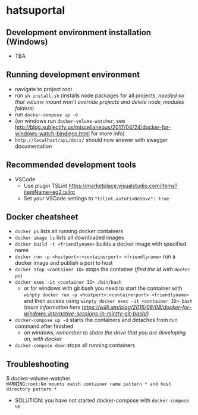 # hatsuportal


## Development environment installation (Windows)
 - TBA


## Running development environment
 - navigate to project root
 - run `sh install.sh` (installs node packages for all projects, _needed so that volume mount won't override projects and delete node_modules folders_)
 - run `docker-compose up -d`
 - (on windows run `docker-volume-watcher`, see http://blog.subjectify.us/miscellaneous/2017/04/24/docker-for-windows-watch-bindings.html for more info)
 - `http://localhost/api/docs/` should now answer with swagger documentation

## Recommended development tools
 * VSCode
   * Use plugin TSLint https://marketplace.visualstudio.com/items?itemName=eg2.tslint
   * Set your VSCode settings to `"tslint.autoFixOnSave": true`

## Docker cheatsheet
  - `docker ps` lists all running docker containers
  - `docker image ls` lists all downloaded images
  - `docker build -t <friendlyname>` builds a docker image with specified name
  - `docker run -p <hostport>:<containerport> <friendlyname>` run a docker image and publish a port to host
  - `docker stop <container ID>` stops the container (_find the id with `docker ps`_)
  - `docker exec -it <container ID> /bin/bash`
    - or for windows with git bash you need to start the container with `winpty docker run -p <hostport>:<containerport> <friendlyname>` and then access using `winpty docker exec -it <container ID> bash` (_more information here https://willi.am/blog/2016/08/08/docker-for-windows-interactive-sessions-in-mintty-git-bash/_)
  - `docker-compose up -d` starts the containers and detaches from run command after finished
    - _on windows, remember to share the drive that you are developing on, with docker_
  - `docker-compose down` stops all running containers


## Troubleshooting
$ docker-volume-watcher \
`WARNING:root:No mounts match container name pattern * and host directory pattern *`
- SOLUTION: you have not started docker-compose with `docker-compose up`

